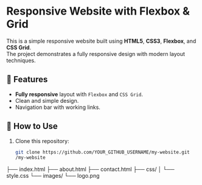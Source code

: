 # Responsive Website with Flexbox & Grid

This is a simple responsive website built using **HTML5**, **CSS3**, **Flexbox**, and **CSS Grid**.  
The project demonstrates a fully responsive design with modern layout techniques.
## 🚀 Features
- **Fully responsive** layout with `Flexbox` and `CSS Grid`.
- Clean and simple design.
- Navigation bar with working links.

## 🔧 How to Use
1. Clone this repository:  
   ```bash
   git clone https://github.com/YOUR_GITHUB_USERNAME/my-website.git
   /my-website
  ├── index.html
  ├── about.html
  ├── contact.html
  ├── css/
  │    └── style.css
  └── images/
       └── logo.png